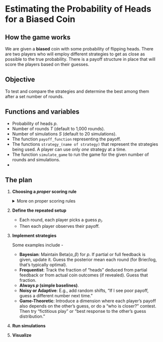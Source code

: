 # Estimating the Probability of Heads for a Biased Coin

## How the game works

We are given a **biased** coin with some probability of flipping heads. There are two players who will employ different strategies to get as close as possible to the true probability. There is a payoff structure in place that will score the players based on their guesses.

## Objective

To test and compare the strategies and determine the best among them after a set number of rounds.

## Functions and variables

- Probability of heads $p$.
- Number of rounds $T$ (default to 1,000 rounds).
- Number of simulations $S$ (default to 20 simulations).
- The function `payoff_function` representing the payoff.
- The functions `strategy_(name of strategy)` that represent the strategies being used. A player can use only _one_ strategy at a time.
- The function `simulate_game` to run the game for the given number of rounds and simulations.
-

## The plan

1. **Choosing a _proper_ scoring rule**
   <details>
   <summary>More on proper scoring rules</summary>
    A proper scoring rule is a way to score probabilistic predictions such that the expected score is maximized (or the expected error is minimized) precisely when the predicted probabilities match the true underlying probabilities. Put differently, a scoring rule is called proper if telling the truth (i.e., reporting the true probability distribution) is your best strategy in expectation.

    When predicting the probability of heads for a biased coin toss, you want a scoring rule that incentivizes you to give honest forecasts. A rule that isn’t proper can create incentives for you to systematically over- or under-state your true belief to gain more points.

    Some examples include - Brier score and log score.

    Given that $\hat{p} =$ predicted probability, $X =$ actual outcome -
    - $$\text{Brier}(\hat{p}, X) = (\hat{p}-X)^2$$
    - $$\text{LogScore}(\hat{p}, X) = \begin{cases} ln(\hat{p}), & \text{if } X = 1 \\ ln(1-\hat{p}), & \text{if } X = 0\end{cases}$$
   </details>

2. **Define the repeated setup**
     - Each round, each player picks a guess $p_i$.
     - Then each player observes their payoff.

3. **Implement strategies**

    Some examples include -

    - **Bayesian**: Maintain $\text{Beta}(\alpha,\beta)$ for $p$. If partial or full feedback is given, update it. Guess the posterior mean each round (for Brier/log, that’s typically optimal).
    - **Frequentist**: Track the fraction of “heads” deduced from partial feedback or from actual coin outcomes (if revealed). Guess that fraction.
    - **Always $p$ (simple baselines)**.
    - **Noisy or Adaptive**: E.g., add random shifts, “If I see poor payoff, guess a different number next time.”
    - **Game-Theoretic**: Introduce a dimension where each player’s payoff also depends on the other’s guess, or do a “who is closer?” contest. Then try “fictitious play” or “best response to the other’s guess distribution.”

4. **Run simulations**
5. **Visualize**
